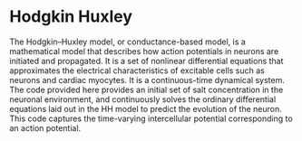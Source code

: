 # Hodgkin Huxley
The Hodgkin–Huxley model, or conductance-based model, is a mathematical model that describes how action potentials in neurons are initiated and propagated. It is a set of nonlinear differential equations that approximates the electrical characteristics of excitable cells such as neurons and cardiac myocytes. It is a continuous-time dynamical system. The code provided here provides an initial set of salt concentration in the neuronal environment, and continuously solves the ordinary differential equations laid out in the HH model to predict the evolution of the neuron. This code captures the time-varying intercellular potential corresponding to an action potential.
